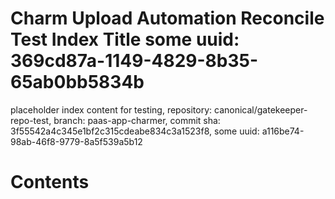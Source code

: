 # Charm Upload Automation Reconcile Test Index Title some uuid: 369cd87a-1149-4829-8b35-65ab0bb5834b
 placeholder index content for testing,  repository: canonical/gatekeeper-repo-test,  branch: paas-app-charmer,  commit sha: 3f55542a4c345e1bf2c315cdeabe834c3a1523f8,  some uuid: a116be74-98ab-46f8-9779-8a5f539a5b12

# Contents

